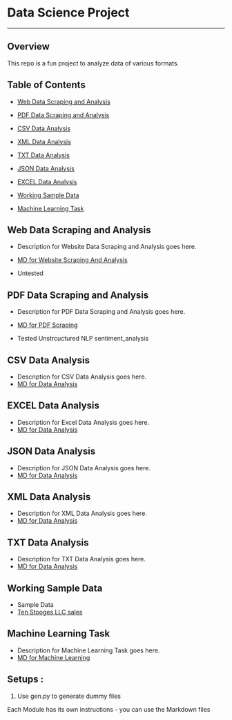 # Data Science Project

-------------------------------------
<!-- An Overview  -->

## Overview
This repo is a fun project to analyze data of various formats. 

## Table of Contents


- [Web Data Scraping and Analysis](#web-data-scraping-and-analysis) 

- [PDF Data Scraping and Analysis](#pdf-data-scraping-and-analysis) 
- [CSV Data Analysis](#csv-data-analysis)
- [XML Data Analysis](#xml-data-analysis)

- [TXT Data Analysis](#txt-data-analysis)
- [JSON Data Analysis](#json-data-analysis)
- [EXCEL Data Analysis](#excel-data-analysis)

- [Working Sample Data ](#working-sample-data)

 
- [Machine Learning Task](#machine-learning-task)


## Web Data Scraping and Analysis
   - Description for Website Data Scraping and Analysis goes here.
   - [MD for Website Scraping And Analysis ](data_science_project\website_data_scraping_analysis\manual.md)

   - Untested

## PDF Data Scraping and Analysis
   - Description for PDF Data Scraping and Analysis goes here.
   - [MD for PDF Scraping](data_science_project\file_data_scraping_analysis_csv_excel_txt_json_pdf\pdf\manual.md)
  
 - Tested Unstrcuctured NLP sentiment_analysis





## CSV Data Analysis
   - Description for CSV Data Analysis goes here.
   - [MD for Data Analysis](link/to/csv/excel/txt/json/analysis/MD)



## EXCEL Data Analysis
   - Description for Excel  Data Analysis goes here.
   - [MD for Data Analysis]( data_science_project\file_data_scraping_analysis_csv_excel_txt_json_pdf\excel\manual.md
)




## JSON Data Analysis
   - Description for JSON Data Analysis goes here.
   - [MD for Data Analysis]( data_science_project\file_data_scraping_analysis_csv_excel_txt_json_pdf\json\manual.md
)





## XML Data Analysis
   - Description for XML Data Analysis goes here.
   - [MD for Data Analysis]( data_science_project\file_data_scraping_analysis_csv_excel_txt_json_pdf\xml\manual.md
)
## TXT Data Analysis
   - Description for TXT Data Analysis goes here.
   - [MD for Data Analysis](  data_science_project\file_data_scraping_analysis_csv_excel_txt_json_pdf\txt\manual.md
)

## Working Sample Data
   - Sample Data
   - [Ten Stooges LLC sales](data_science_project\sample_data\sales.md
)




  
 
## Machine Learning Task
   - Description for Machine Learning Task goes here.
   - [MD for Machine Learning](data_science_project\machine_learning_task\machine-learning.md)


## Setups :

1. Use gen.py to generate dummy files 


Each Module has its own instructions - you can use the Markdown files 
